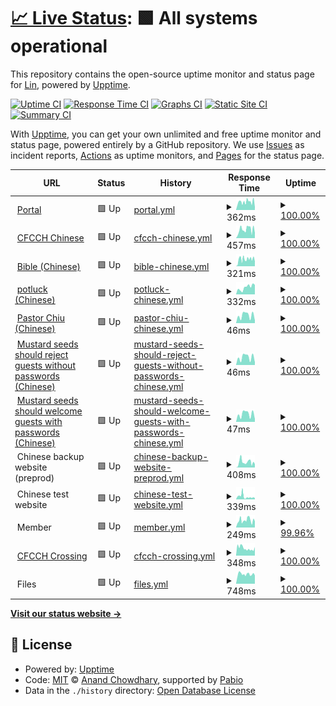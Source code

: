 # [📈 Live Status](https://chinese4christchurch.github.io/status): <!--live status--> **🟩 All systems operational**

This repository contains the open-source uptime monitor and status page for [Lin](https://www.cfcchayward.org/), powered by [Upptime](https://github.com/upptime/upptime).

[![Uptime CI](https://github.com/chinese4christchurch/status/workflows/Uptime%20CI/badge.svg)](https://github.com/chinese4christchurch/status/actions?query=workflow%3A%22Uptime+CI%22)
[![Response Time CI](https://github.com/chinese4christchurch/status/workflows/Response%20Time%20CI/badge.svg)](https://github.com/chinese4christchurch/status/actions?query=workflow%3A%22Response+Time+CI%22)
[![Graphs CI](https://github.com/chinese4christchurch/status/workflows/Graphs%20CI/badge.svg)](https://github.com/chinese4christchurch/status/actions?query=workflow%3A%22Graphs+CI%22)
[![Static Site CI](https://github.com/chinese4christchurch/status/workflows/Static%20Site%20CI/badge.svg)](https://github.com/chinese4christchurch/status/actions?query=workflow%3A%22Static+Site+CI%22)
[![Summary CI](https://github.com/chinese4christchurch/status/workflows/Summary%20CI/badge.svg)](https://github.com/chinese4christchurch/status/actions?query=workflow%3A%22Summary+CI%22)

With [Upptime](https://upptime.js.org), you can get your own unlimited and free uptime monitor and status page, powered entirely by a GitHub repository. We use [Issues](https://github.com/chinese4christchurch/status/issues) as incident reports, [Actions](https://github.com/chinese4christchurch/status/actions) as uptime monitors, and [Pages](https://chinese4christchurch.github.io/status) for the status page.

<!--start: status pages-->
<!-- This summary is generated by Upptime (https://github.com/upptime/upptime) -->
<!-- Do not edit this manually, your changes will be overwritten -->
<!-- prettier-ignore -->
| URL | Status | History | Response Time | Uptime |
| --- | ------ | ------- | ------------- | ------ |
| <img alt="" src="https://icons.duckduckgo.com/ip3/www.cfcchayward.org.ico" height="13"> [Portal](https://www.cfcchayward.org) | 🟩 Up | [portal.yml](https://github.com/chinese4christchurch/status/commits/HEAD/history/portal.yml) | <details><summary><img alt="Response time graph" src="./graphs/portal/response-time-week.png" height="20"> 362ms</summary><br><a href="https://chinese4christchurch.github.io/status/history/portal"><img alt="Response time 383" src="https://img.shields.io/endpoint?url=https%3A%2F%2Fraw.githubusercontent.com%2Fchinese4christchurch%2Fstatus%2FHEAD%2Fapi%2Fportal%2Fresponse-time.json"></a><br><a href="https://chinese4christchurch.github.io/status/history/portal"><img alt="24-hour response time 308" src="https://img.shields.io/endpoint?url=https%3A%2F%2Fraw.githubusercontent.com%2Fchinese4christchurch%2Fstatus%2FHEAD%2Fapi%2Fportal%2Fresponse-time-day.json"></a><br><a href="https://chinese4christchurch.github.io/status/history/portal"><img alt="7-day response time 362" src="https://img.shields.io/endpoint?url=https%3A%2F%2Fraw.githubusercontent.com%2Fchinese4christchurch%2Fstatus%2FHEAD%2Fapi%2Fportal%2Fresponse-time-week.json"></a><br><a href="https://chinese4christchurch.github.io/status/history/portal"><img alt="30-day response time 367" src="https://img.shields.io/endpoint?url=https%3A%2F%2Fraw.githubusercontent.com%2Fchinese4christchurch%2Fstatus%2FHEAD%2Fapi%2Fportal%2Fresponse-time-month.json"></a><br><a href="https://chinese4christchurch.github.io/status/history/portal"><img alt="1-year response time 383" src="https://img.shields.io/endpoint?url=https%3A%2F%2Fraw.githubusercontent.com%2Fchinese4christchurch%2Fstatus%2FHEAD%2Fapi%2Fportal%2Fresponse-time-year.json"></a></details> | <details><summary><a href="https://chinese4christchurch.github.io/status/history/portal">100.00%</a></summary><a href="https://chinese4christchurch.github.io/status/history/portal"><img alt="All-time uptime 100.00%" src="https://img.shields.io/endpoint?url=https%3A%2F%2Fraw.githubusercontent.com%2Fchinese4christchurch%2Fstatus%2FHEAD%2Fapi%2Fportal%2Fuptime.json"></a><br><a href="https://chinese4christchurch.github.io/status/history/portal"><img alt="24-hour uptime 100.00%" src="https://img.shields.io/endpoint?url=https%3A%2F%2Fraw.githubusercontent.com%2Fchinese4christchurch%2Fstatus%2FHEAD%2Fapi%2Fportal%2Fuptime-day.json"></a><br><a href="https://chinese4christchurch.github.io/status/history/portal"><img alt="7-day uptime 100.00%" src="https://img.shields.io/endpoint?url=https%3A%2F%2Fraw.githubusercontent.com%2Fchinese4christchurch%2Fstatus%2FHEAD%2Fapi%2Fportal%2Fuptime-week.json"></a><br><a href="https://chinese4christchurch.github.io/status/history/portal"><img alt="30-day uptime 100.00%" src="https://img.shields.io/endpoint?url=https%3A%2F%2Fraw.githubusercontent.com%2Fchinese4christchurch%2Fstatus%2FHEAD%2Fapi%2Fportal%2Fuptime-month.json"></a><br><a href="https://chinese4christchurch.github.io/status/history/portal"><img alt="1-year uptime 100.00%" src="https://img.shields.io/endpoint?url=https%3A%2F%2Fraw.githubusercontent.com%2Fchinese4christchurch%2Fstatus%2FHEAD%2Fapi%2Fportal%2Fuptime-year.json"></a></details>
| <img alt="" src="https://icons.duckduckgo.com/ip3/chineseforchristchurch.org.ico" height="13"> [CFCCH Chinese](https://chineseforchristchurch.org/hayward) | 🟩 Up | [cfcch-chinese.yml](https://github.com/chinese4christchurch/status/commits/HEAD/history/cfcch-chinese.yml) | <details><summary><img alt="Response time graph" src="./graphs/cfcch-chinese/response-time-week.png" height="20"> 457ms</summary><br><a href="https://chinese4christchurch.github.io/status/history/cfcch-chinese"><img alt="Response time 501" src="https://img.shields.io/endpoint?url=https%3A%2F%2Fraw.githubusercontent.com%2Fchinese4christchurch%2Fstatus%2FHEAD%2Fapi%2Fcfcch-chinese%2Fresponse-time.json"></a><br><a href="https://chinese4christchurch.github.io/status/history/cfcch-chinese"><img alt="24-hour response time 379" src="https://img.shields.io/endpoint?url=https%3A%2F%2Fraw.githubusercontent.com%2Fchinese4christchurch%2Fstatus%2FHEAD%2Fapi%2Fcfcch-chinese%2Fresponse-time-day.json"></a><br><a href="https://chinese4christchurch.github.io/status/history/cfcch-chinese"><img alt="7-day response time 457" src="https://img.shields.io/endpoint?url=https%3A%2F%2Fraw.githubusercontent.com%2Fchinese4christchurch%2Fstatus%2FHEAD%2Fapi%2Fcfcch-chinese%2Fresponse-time-week.json"></a><br><a href="https://chinese4christchurch.github.io/status/history/cfcch-chinese"><img alt="30-day response time 420" src="https://img.shields.io/endpoint?url=https%3A%2F%2Fraw.githubusercontent.com%2Fchinese4christchurch%2Fstatus%2FHEAD%2Fapi%2Fcfcch-chinese%2Fresponse-time-month.json"></a><br><a href="https://chinese4christchurch.github.io/status/history/cfcch-chinese"><img alt="1-year response time 501" src="https://img.shields.io/endpoint?url=https%3A%2F%2Fraw.githubusercontent.com%2Fchinese4christchurch%2Fstatus%2FHEAD%2Fapi%2Fcfcch-chinese%2Fresponse-time-year.json"></a></details> | <details><summary><a href="https://chinese4christchurch.github.io/status/history/cfcch-chinese">100.00%</a></summary><a href="https://chinese4christchurch.github.io/status/history/cfcch-chinese"><img alt="All-time uptime 99.98%" src="https://img.shields.io/endpoint?url=https%3A%2F%2Fraw.githubusercontent.com%2Fchinese4christchurch%2Fstatus%2FHEAD%2Fapi%2Fcfcch-chinese%2Fuptime.json"></a><br><a href="https://chinese4christchurch.github.io/status/history/cfcch-chinese"><img alt="24-hour uptime 100.00%" src="https://img.shields.io/endpoint?url=https%3A%2F%2Fraw.githubusercontent.com%2Fchinese4christchurch%2Fstatus%2FHEAD%2Fapi%2Fcfcch-chinese%2Fuptime-day.json"></a><br><a href="https://chinese4christchurch.github.io/status/history/cfcch-chinese"><img alt="7-day uptime 100.00%" src="https://img.shields.io/endpoint?url=https%3A%2F%2Fraw.githubusercontent.com%2Fchinese4christchurch%2Fstatus%2FHEAD%2Fapi%2Fcfcch-chinese%2Fuptime-week.json"></a><br><a href="https://chinese4christchurch.github.io/status/history/cfcch-chinese"><img alt="30-day uptime 99.96%" src="https://img.shields.io/endpoint?url=https%3A%2F%2Fraw.githubusercontent.com%2Fchinese4christchurch%2Fstatus%2FHEAD%2Fapi%2Fcfcch-chinese%2Fuptime-month.json"></a><br><a href="https://chinese4christchurch.github.io/status/history/cfcch-chinese"><img alt="1-year uptime 99.98%" src="https://img.shields.io/endpoint?url=https%3A%2F%2Fraw.githubusercontent.com%2Fchinese4christchurch%2Fstatus%2FHEAD%2Fapi%2Fcfcch-chinese%2Fuptime-year.json"></a></details>
| <img alt="" src="https://icons.duckduckgo.com/ip3/bible.chineseforchristchurch.org.ico" height="13"> [Bible (Chinese)](https://bible.chineseforchristchurch.org) | 🟩 Up | [bible-chinese.yml](https://github.com/chinese4christchurch/status/commits/HEAD/history/bible-chinese.yml) | <details><summary><img alt="Response time graph" src="./graphs/bible-chinese/response-time-week.png" height="20"> 321ms</summary><br><a href="https://chinese4christchurch.github.io/status/history/bible-chinese"><img alt="Response time 341" src="https://img.shields.io/endpoint?url=https%3A%2F%2Fraw.githubusercontent.com%2Fchinese4christchurch%2Fstatus%2FHEAD%2Fapi%2Fbible-chinese%2Fresponse-time.json"></a><br><a href="https://chinese4christchurch.github.io/status/history/bible-chinese"><img alt="24-hour response time 312" src="https://img.shields.io/endpoint?url=https%3A%2F%2Fraw.githubusercontent.com%2Fchinese4christchurch%2Fstatus%2FHEAD%2Fapi%2Fbible-chinese%2Fresponse-time-day.json"></a><br><a href="https://chinese4christchurch.github.io/status/history/bible-chinese"><img alt="7-day response time 321" src="https://img.shields.io/endpoint?url=https%3A%2F%2Fraw.githubusercontent.com%2Fchinese4christchurch%2Fstatus%2FHEAD%2Fapi%2Fbible-chinese%2Fresponse-time-week.json"></a><br><a href="https://chinese4christchurch.github.io/status/history/bible-chinese"><img alt="30-day response time 318" src="https://img.shields.io/endpoint?url=https%3A%2F%2Fraw.githubusercontent.com%2Fchinese4christchurch%2Fstatus%2FHEAD%2Fapi%2Fbible-chinese%2Fresponse-time-month.json"></a><br><a href="https://chinese4christchurch.github.io/status/history/bible-chinese"><img alt="1-year response time 341" src="https://img.shields.io/endpoint?url=https%3A%2F%2Fraw.githubusercontent.com%2Fchinese4christchurch%2Fstatus%2FHEAD%2Fapi%2Fbible-chinese%2Fresponse-time-year.json"></a></details> | <details><summary><a href="https://chinese4christchurch.github.io/status/history/bible-chinese">100.00%</a></summary><a href="https://chinese4christchurch.github.io/status/history/bible-chinese"><img alt="All-time uptime 99.98%" src="https://img.shields.io/endpoint?url=https%3A%2F%2Fraw.githubusercontent.com%2Fchinese4christchurch%2Fstatus%2FHEAD%2Fapi%2Fbible-chinese%2Fuptime.json"></a><br><a href="https://chinese4christchurch.github.io/status/history/bible-chinese"><img alt="24-hour uptime 100.00%" src="https://img.shields.io/endpoint?url=https%3A%2F%2Fraw.githubusercontent.com%2Fchinese4christchurch%2Fstatus%2FHEAD%2Fapi%2Fbible-chinese%2Fuptime-day.json"></a><br><a href="https://chinese4christchurch.github.io/status/history/bible-chinese"><img alt="7-day uptime 100.00%" src="https://img.shields.io/endpoint?url=https%3A%2F%2Fraw.githubusercontent.com%2Fchinese4christchurch%2Fstatus%2FHEAD%2Fapi%2Fbible-chinese%2Fuptime-week.json"></a><br><a href="https://chinese4christchurch.github.io/status/history/bible-chinese"><img alt="30-day uptime 99.96%" src="https://img.shields.io/endpoint?url=https%3A%2F%2Fraw.githubusercontent.com%2Fchinese4christchurch%2Fstatus%2FHEAD%2Fapi%2Fbible-chinese%2Fuptime-month.json"></a><br><a href="https://chinese4christchurch.github.io/status/history/bible-chinese"><img alt="1-year uptime 99.98%" src="https://img.shields.io/endpoint?url=https%3A%2F%2Fraw.githubusercontent.com%2Fchinese4christchurch%2Fstatus%2FHEAD%2Fapi%2Fbible-chinese%2Fuptime-year.json"></a></details>
| <img alt="" src="https://icons.duckduckgo.com/ip3/chineseforchristchurch.org.ico" height="13"> [potluck (Chinese)](https://chineseforchristchurch.org/potluck) | 🟩 Up | [potluck-chinese.yml](https://github.com/chinese4christchurch/status/commits/HEAD/history/potluck-chinese.yml) | <details><summary><img alt="Response time graph" src="./graphs/potluck-chinese/response-time-week.png" height="20"> 332ms</summary><br><a href="https://chinese4christchurch.github.io/status/history/potluck-chinese"><img alt="Response time 332" src="https://img.shields.io/endpoint?url=https%3A%2F%2Fraw.githubusercontent.com%2Fchinese4christchurch%2Fstatus%2FHEAD%2Fapi%2Fpotluck-chinese%2Fresponse-time.json"></a><br><a href="https://chinese4christchurch.github.io/status/history/potluck-chinese"><img alt="24-hour response time 427" src="https://img.shields.io/endpoint?url=https%3A%2F%2Fraw.githubusercontent.com%2Fchinese4christchurch%2Fstatus%2FHEAD%2Fapi%2Fpotluck-chinese%2Fresponse-time-day.json"></a><br><a href="https://chinese4christchurch.github.io/status/history/potluck-chinese"><img alt="7-day response time 332" src="https://img.shields.io/endpoint?url=https%3A%2F%2Fraw.githubusercontent.com%2Fchinese4christchurch%2Fstatus%2FHEAD%2Fapi%2Fpotluck-chinese%2Fresponse-time-week.json"></a><br><a href="https://chinese4christchurch.github.io/status/history/potluck-chinese"><img alt="30-day response time 332" src="https://img.shields.io/endpoint?url=https%3A%2F%2Fraw.githubusercontent.com%2Fchinese4christchurch%2Fstatus%2FHEAD%2Fapi%2Fpotluck-chinese%2Fresponse-time-month.json"></a><br><a href="https://chinese4christchurch.github.io/status/history/potluck-chinese"><img alt="1-year response time 332" src="https://img.shields.io/endpoint?url=https%3A%2F%2Fraw.githubusercontent.com%2Fchinese4christchurch%2Fstatus%2FHEAD%2Fapi%2Fpotluck-chinese%2Fresponse-time-year.json"></a></details> | <details><summary><a href="https://chinese4christchurch.github.io/status/history/potluck-chinese">100.00%</a></summary><a href="https://chinese4christchurch.github.io/status/history/potluck-chinese"><img alt="All-time uptime 100.00%" src="https://img.shields.io/endpoint?url=https%3A%2F%2Fraw.githubusercontent.com%2Fchinese4christchurch%2Fstatus%2FHEAD%2Fapi%2Fpotluck-chinese%2Fuptime.json"></a><br><a href="https://chinese4christchurch.github.io/status/history/potluck-chinese"><img alt="24-hour uptime 100.00%" src="https://img.shields.io/endpoint?url=https%3A%2F%2Fraw.githubusercontent.com%2Fchinese4christchurch%2Fstatus%2FHEAD%2Fapi%2Fpotluck-chinese%2Fuptime-day.json"></a><br><a href="https://chinese4christchurch.github.io/status/history/potluck-chinese"><img alt="7-day uptime 100.00%" src="https://img.shields.io/endpoint?url=https%3A%2F%2Fraw.githubusercontent.com%2Fchinese4christchurch%2Fstatus%2FHEAD%2Fapi%2Fpotluck-chinese%2Fuptime-week.json"></a><br><a href="https://chinese4christchurch.github.io/status/history/potluck-chinese"><img alt="30-day uptime 100.00%" src="https://img.shields.io/endpoint?url=https%3A%2F%2Fraw.githubusercontent.com%2Fchinese4christchurch%2Fstatus%2FHEAD%2Fapi%2Fpotluck-chinese%2Fuptime-month.json"></a><br><a href="https://chinese4christchurch.github.io/status/history/potluck-chinese"><img alt="1-year uptime 100.00%" src="https://img.shields.io/endpoint?url=https%3A%2F%2Fraw.githubusercontent.com%2Fchinese4christchurch%2Fstatus%2FHEAD%2Fapi%2Fpotluck-chinese%2Fuptime-year.json"></a></details>
| <img alt="" src="https://icons.duckduckgo.com/ip3/chineseforchristchurch.org.ico" height="13"> [Pastor Chiu (Chinese)](https://chineseforchristchurch.org/pastorchiu/) | 🟩 Up | [pastor-chiu-chinese.yml](https://github.com/chinese4christchurch/status/commits/HEAD/history/pastor-chiu-chinese.yml) | <details><summary><img alt="Response time graph" src="./graphs/pastor-chiu-chinese/response-time-week.png" height="20"> 46ms</summary><br><a href="https://chinese4christchurch.github.io/status/history/pastor-chiu-chinese"><img alt="Response time 46" src="https://img.shields.io/endpoint?url=https%3A%2F%2Fraw.githubusercontent.com%2Fchinese4christchurch%2Fstatus%2FHEAD%2Fapi%2Fpastor-chiu-chinese%2Fresponse-time.json"></a><br><a href="https://chinese4christchurch.github.io/status/history/pastor-chiu-chinese"><img alt="24-hour response time 35" src="https://img.shields.io/endpoint?url=https%3A%2F%2Fraw.githubusercontent.com%2Fchinese4christchurch%2Fstatus%2FHEAD%2Fapi%2Fpastor-chiu-chinese%2Fresponse-time-day.json"></a><br><a href="https://chinese4christchurch.github.io/status/history/pastor-chiu-chinese"><img alt="7-day response time 46" src="https://img.shields.io/endpoint?url=https%3A%2F%2Fraw.githubusercontent.com%2Fchinese4christchurch%2Fstatus%2FHEAD%2Fapi%2Fpastor-chiu-chinese%2Fresponse-time-week.json"></a><br><a href="https://chinese4christchurch.github.io/status/history/pastor-chiu-chinese"><img alt="30-day response time 46" src="https://img.shields.io/endpoint?url=https%3A%2F%2Fraw.githubusercontent.com%2Fchinese4christchurch%2Fstatus%2FHEAD%2Fapi%2Fpastor-chiu-chinese%2Fresponse-time-month.json"></a><br><a href="https://chinese4christchurch.github.io/status/history/pastor-chiu-chinese"><img alt="1-year response time 46" src="https://img.shields.io/endpoint?url=https%3A%2F%2Fraw.githubusercontent.com%2Fchinese4christchurch%2Fstatus%2FHEAD%2Fapi%2Fpastor-chiu-chinese%2Fresponse-time-year.json"></a></details> | <details><summary><a href="https://chinese4christchurch.github.io/status/history/pastor-chiu-chinese">100.00%</a></summary><a href="https://chinese4christchurch.github.io/status/history/pastor-chiu-chinese"><img alt="All-time uptime 100.00%" src="https://img.shields.io/endpoint?url=https%3A%2F%2Fraw.githubusercontent.com%2Fchinese4christchurch%2Fstatus%2FHEAD%2Fapi%2Fpastor-chiu-chinese%2Fuptime.json"></a><br><a href="https://chinese4christchurch.github.io/status/history/pastor-chiu-chinese"><img alt="24-hour uptime 100.00%" src="https://img.shields.io/endpoint?url=https%3A%2F%2Fraw.githubusercontent.com%2Fchinese4christchurch%2Fstatus%2FHEAD%2Fapi%2Fpastor-chiu-chinese%2Fuptime-day.json"></a><br><a href="https://chinese4christchurch.github.io/status/history/pastor-chiu-chinese"><img alt="7-day uptime 100.00%" src="https://img.shields.io/endpoint?url=https%3A%2F%2Fraw.githubusercontent.com%2Fchinese4christchurch%2Fstatus%2FHEAD%2Fapi%2Fpastor-chiu-chinese%2Fuptime-week.json"></a><br><a href="https://chinese4christchurch.github.io/status/history/pastor-chiu-chinese"><img alt="30-day uptime 100.00%" src="https://img.shields.io/endpoint?url=https%3A%2F%2Fraw.githubusercontent.com%2Fchinese4christchurch%2Fstatus%2FHEAD%2Fapi%2Fpastor-chiu-chinese%2Fuptime-month.json"></a><br><a href="https://chinese4christchurch.github.io/status/history/pastor-chiu-chinese"><img alt="1-year uptime 100.00%" src="https://img.shields.io/endpoint?url=https%3A%2F%2Fraw.githubusercontent.com%2Fchinese4christchurch%2Fstatus%2FHEAD%2Fapi%2Fpastor-chiu-chinese%2Fuptime-year.json"></a></details>
| <img alt="" src="https://icons.duckduckgo.com/ip3/chineseforchristchurch.org.ico" height="13"> [Mustard seeds should reject guests without passwords (Chinese)](https://chineseforchristchurch.org/seeds/) | 🟩 Up | [mustard-seeds-should-reject-guests-without-passwords-chinese.yml](https://github.com/chinese4christchurch/status/commits/HEAD/history/mustard-seeds-should-reject-guests-without-passwords-chinese.yml) | <details><summary><img alt="Response time graph" src="./graphs/mustard-seeds-should-reject-guests-without-passwords-chinese/response-time-week.png" height="20"> 46ms</summary><br><a href="https://chinese4christchurch.github.io/status/history/mustard-seeds-should-reject-guests-without-passwords-chinese"><img alt="Response time 46" src="https://img.shields.io/endpoint?url=https%3A%2F%2Fraw.githubusercontent.com%2Fchinese4christchurch%2Fstatus%2FHEAD%2Fapi%2Fmustard-seeds-should-reject-guests-without-passwords-chinese%2Fresponse-time.json"></a><br><a href="https://chinese4christchurch.github.io/status/history/mustard-seeds-should-reject-guests-without-passwords-chinese"><img alt="24-hour response time 35" src="https://img.shields.io/endpoint?url=https%3A%2F%2Fraw.githubusercontent.com%2Fchinese4christchurch%2Fstatus%2FHEAD%2Fapi%2Fmustard-seeds-should-reject-guests-without-passwords-chinese%2Fresponse-time-day.json"></a><br><a href="https://chinese4christchurch.github.io/status/history/mustard-seeds-should-reject-guests-without-passwords-chinese"><img alt="7-day response time 46" src="https://img.shields.io/endpoint?url=https%3A%2F%2Fraw.githubusercontent.com%2Fchinese4christchurch%2Fstatus%2FHEAD%2Fapi%2Fmustard-seeds-should-reject-guests-without-passwords-chinese%2Fresponse-time-week.json"></a><br><a href="https://chinese4christchurch.github.io/status/history/mustard-seeds-should-reject-guests-without-passwords-chinese"><img alt="30-day response time 46" src="https://img.shields.io/endpoint?url=https%3A%2F%2Fraw.githubusercontent.com%2Fchinese4christchurch%2Fstatus%2FHEAD%2Fapi%2Fmustard-seeds-should-reject-guests-without-passwords-chinese%2Fresponse-time-month.json"></a><br><a href="https://chinese4christchurch.github.io/status/history/mustard-seeds-should-reject-guests-without-passwords-chinese"><img alt="1-year response time 46" src="https://img.shields.io/endpoint?url=https%3A%2F%2Fraw.githubusercontent.com%2Fchinese4christchurch%2Fstatus%2FHEAD%2Fapi%2Fmustard-seeds-should-reject-guests-without-passwords-chinese%2Fresponse-time-year.json"></a></details> | <details><summary><a href="https://chinese4christchurch.github.io/status/history/mustard-seeds-should-reject-guests-without-passwords-chinese">100.00%</a></summary><a href="https://chinese4christchurch.github.io/status/history/mustard-seeds-should-reject-guests-without-passwords-chinese"><img alt="All-time uptime 100.00%" src="https://img.shields.io/endpoint?url=https%3A%2F%2Fraw.githubusercontent.com%2Fchinese4christchurch%2Fstatus%2FHEAD%2Fapi%2Fmustard-seeds-should-reject-guests-without-passwords-chinese%2Fuptime.json"></a><br><a href="https://chinese4christchurch.github.io/status/history/mustard-seeds-should-reject-guests-without-passwords-chinese"><img alt="24-hour uptime 100.00%" src="https://img.shields.io/endpoint?url=https%3A%2F%2Fraw.githubusercontent.com%2Fchinese4christchurch%2Fstatus%2FHEAD%2Fapi%2Fmustard-seeds-should-reject-guests-without-passwords-chinese%2Fuptime-day.json"></a><br><a href="https://chinese4christchurch.github.io/status/history/mustard-seeds-should-reject-guests-without-passwords-chinese"><img alt="7-day uptime 100.00%" src="https://img.shields.io/endpoint?url=https%3A%2F%2Fraw.githubusercontent.com%2Fchinese4christchurch%2Fstatus%2FHEAD%2Fapi%2Fmustard-seeds-should-reject-guests-without-passwords-chinese%2Fuptime-week.json"></a><br><a href="https://chinese4christchurch.github.io/status/history/mustard-seeds-should-reject-guests-without-passwords-chinese"><img alt="30-day uptime 100.00%" src="https://img.shields.io/endpoint?url=https%3A%2F%2Fraw.githubusercontent.com%2Fchinese4christchurch%2Fstatus%2FHEAD%2Fapi%2Fmustard-seeds-should-reject-guests-without-passwords-chinese%2Fuptime-month.json"></a><br><a href="https://chinese4christchurch.github.io/status/history/mustard-seeds-should-reject-guests-without-passwords-chinese"><img alt="1-year uptime 100.00%" src="https://img.shields.io/endpoint?url=https%3A%2F%2Fraw.githubusercontent.com%2Fchinese4christchurch%2Fstatus%2FHEAD%2Fapi%2Fmustard-seeds-should-reject-guests-without-passwords-chinese%2Fuptime-year.json"></a></details>
| <img alt="" src="https://icons.duckduckgo.com/ip3/chineseforchristchurch.org.ico" height="13"> [Mustard seeds should welcome guests with passwords (Chinese)](https://chineseforchristchurch.org/seeds/) | 🟩 Up | [mustard-seeds-should-welcome-guests-with-passwords-chinese.yml](https://github.com/chinese4christchurch/status/commits/HEAD/history/mustard-seeds-should-welcome-guests-with-passwords-chinese.yml) | <details><summary><img alt="Response time graph" src="./graphs/mustard-seeds-should-welcome-guests-with-passwords-chinese/response-time-week.png" height="20"> 47ms</summary><br><a href="https://chinese4christchurch.github.io/status/history/mustard-seeds-should-welcome-guests-with-passwords-chinese"><img alt="Response time 47" src="https://img.shields.io/endpoint?url=https%3A%2F%2Fraw.githubusercontent.com%2Fchinese4christchurch%2Fstatus%2FHEAD%2Fapi%2Fmustard-seeds-should-welcome-guests-with-passwords-chinese%2Fresponse-time.json"></a><br><a href="https://chinese4christchurch.github.io/status/history/mustard-seeds-should-welcome-guests-with-passwords-chinese"><img alt="24-hour response time 36" src="https://img.shields.io/endpoint?url=https%3A%2F%2Fraw.githubusercontent.com%2Fchinese4christchurch%2Fstatus%2FHEAD%2Fapi%2Fmustard-seeds-should-welcome-guests-with-passwords-chinese%2Fresponse-time-day.json"></a><br><a href="https://chinese4christchurch.github.io/status/history/mustard-seeds-should-welcome-guests-with-passwords-chinese"><img alt="7-day response time 47" src="https://img.shields.io/endpoint?url=https%3A%2F%2Fraw.githubusercontent.com%2Fchinese4christchurch%2Fstatus%2FHEAD%2Fapi%2Fmustard-seeds-should-welcome-guests-with-passwords-chinese%2Fresponse-time-week.json"></a><br><a href="https://chinese4christchurch.github.io/status/history/mustard-seeds-should-welcome-guests-with-passwords-chinese"><img alt="30-day response time 47" src="https://img.shields.io/endpoint?url=https%3A%2F%2Fraw.githubusercontent.com%2Fchinese4christchurch%2Fstatus%2FHEAD%2Fapi%2Fmustard-seeds-should-welcome-guests-with-passwords-chinese%2Fresponse-time-month.json"></a><br><a href="https://chinese4christchurch.github.io/status/history/mustard-seeds-should-welcome-guests-with-passwords-chinese"><img alt="1-year response time 47" src="https://img.shields.io/endpoint?url=https%3A%2F%2Fraw.githubusercontent.com%2Fchinese4christchurch%2Fstatus%2FHEAD%2Fapi%2Fmustard-seeds-should-welcome-guests-with-passwords-chinese%2Fresponse-time-year.json"></a></details> | <details><summary><a href="https://chinese4christchurch.github.io/status/history/mustard-seeds-should-welcome-guests-with-passwords-chinese">100.00%</a></summary><a href="https://chinese4christchurch.github.io/status/history/mustard-seeds-should-welcome-guests-with-passwords-chinese"><img alt="All-time uptime 100.00%" src="https://img.shields.io/endpoint?url=https%3A%2F%2Fraw.githubusercontent.com%2Fchinese4christchurch%2Fstatus%2FHEAD%2Fapi%2Fmustard-seeds-should-welcome-guests-with-passwords-chinese%2Fuptime.json"></a><br><a href="https://chinese4christchurch.github.io/status/history/mustard-seeds-should-welcome-guests-with-passwords-chinese"><img alt="24-hour uptime 100.00%" src="https://img.shields.io/endpoint?url=https%3A%2F%2Fraw.githubusercontent.com%2Fchinese4christchurch%2Fstatus%2FHEAD%2Fapi%2Fmustard-seeds-should-welcome-guests-with-passwords-chinese%2Fuptime-day.json"></a><br><a href="https://chinese4christchurch.github.io/status/history/mustard-seeds-should-welcome-guests-with-passwords-chinese"><img alt="7-day uptime 100.00%" src="https://img.shields.io/endpoint?url=https%3A%2F%2Fraw.githubusercontent.com%2Fchinese4christchurch%2Fstatus%2FHEAD%2Fapi%2Fmustard-seeds-should-welcome-guests-with-passwords-chinese%2Fuptime-week.json"></a><br><a href="https://chinese4christchurch.github.io/status/history/mustard-seeds-should-welcome-guests-with-passwords-chinese"><img alt="30-day uptime 100.00%" src="https://img.shields.io/endpoint?url=https%3A%2F%2Fraw.githubusercontent.com%2Fchinese4christchurch%2Fstatus%2FHEAD%2Fapi%2Fmustard-seeds-should-welcome-guests-with-passwords-chinese%2Fuptime-month.json"></a><br><a href="https://chinese4christchurch.github.io/status/history/mustard-seeds-should-welcome-guests-with-passwords-chinese"><img alt="1-year uptime 100.00%" src="https://img.shields.io/endpoint?url=https%3A%2F%2Fraw.githubusercontent.com%2Fchinese4christchurch%2Fstatus%2FHEAD%2Fapi%2Fmustard-seeds-should-welcome-guests-with-passwords-chinese%2Fuptime-year.json"></a></details>
| <img alt="" src="https://icons.duckduckgo.com/ip3/null.ico" height="13"> Chinese backup website (preprod) | 🟩 Up | [chinese-backup-website-preprod.yml](https://github.com/chinese4christchurch/status/commits/HEAD/history/chinese-backup-website-preprod.yml) | <details><summary><img alt="Response time graph" src="./graphs/chinese-backup-website-preprod/response-time-week.png" height="20"> 408ms</summary><br><a href="https://chinese4christchurch.github.io/status/history/chinese-backup-website-preprod"><img alt="Response time 411" src="https://img.shields.io/endpoint?url=https%3A%2F%2Fraw.githubusercontent.com%2Fchinese4christchurch%2Fstatus%2FHEAD%2Fapi%2Fchinese-backup-website-preprod%2Fresponse-time.json"></a><br><a href="https://chinese4christchurch.github.io/status/history/chinese-backup-website-preprod"><img alt="24-hour response time 270" src="https://img.shields.io/endpoint?url=https%3A%2F%2Fraw.githubusercontent.com%2Fchinese4christchurch%2Fstatus%2FHEAD%2Fapi%2Fchinese-backup-website-preprod%2Fresponse-time-day.json"></a><br><a href="https://chinese4christchurch.github.io/status/history/chinese-backup-website-preprod"><img alt="7-day response time 408" src="https://img.shields.io/endpoint?url=https%3A%2F%2Fraw.githubusercontent.com%2Fchinese4christchurch%2Fstatus%2FHEAD%2Fapi%2Fchinese-backup-website-preprod%2Fresponse-time-week.json"></a><br><a href="https://chinese4christchurch.github.io/status/history/chinese-backup-website-preprod"><img alt="30-day response time 411" src="https://img.shields.io/endpoint?url=https%3A%2F%2Fraw.githubusercontent.com%2Fchinese4christchurch%2Fstatus%2FHEAD%2Fapi%2Fchinese-backup-website-preprod%2Fresponse-time-month.json"></a><br><a href="https://chinese4christchurch.github.io/status/history/chinese-backup-website-preprod"><img alt="1-year response time 411" src="https://img.shields.io/endpoint?url=https%3A%2F%2Fraw.githubusercontent.com%2Fchinese4christchurch%2Fstatus%2FHEAD%2Fapi%2Fchinese-backup-website-preprod%2Fresponse-time-year.json"></a></details> | <details><summary><a href="https://chinese4christchurch.github.io/status/history/chinese-backup-website-preprod">100.00%</a></summary><a href="https://chinese4christchurch.github.io/status/history/chinese-backup-website-preprod"><img alt="All-time uptime 100.00%" src="https://img.shields.io/endpoint?url=https%3A%2F%2Fraw.githubusercontent.com%2Fchinese4christchurch%2Fstatus%2FHEAD%2Fapi%2Fchinese-backup-website-preprod%2Fuptime.json"></a><br><a href="https://chinese4christchurch.github.io/status/history/chinese-backup-website-preprod"><img alt="24-hour uptime 100.00%" src="https://img.shields.io/endpoint?url=https%3A%2F%2Fraw.githubusercontent.com%2Fchinese4christchurch%2Fstatus%2FHEAD%2Fapi%2Fchinese-backup-website-preprod%2Fuptime-day.json"></a><br><a href="https://chinese4christchurch.github.io/status/history/chinese-backup-website-preprod"><img alt="7-day uptime 100.00%" src="https://img.shields.io/endpoint?url=https%3A%2F%2Fraw.githubusercontent.com%2Fchinese4christchurch%2Fstatus%2FHEAD%2Fapi%2Fchinese-backup-website-preprod%2Fuptime-week.json"></a><br><a href="https://chinese4christchurch.github.io/status/history/chinese-backup-website-preprod"><img alt="30-day uptime 100.00%" src="https://img.shields.io/endpoint?url=https%3A%2F%2Fraw.githubusercontent.com%2Fchinese4christchurch%2Fstatus%2FHEAD%2Fapi%2Fchinese-backup-website-preprod%2Fuptime-month.json"></a><br><a href="https://chinese4christchurch.github.io/status/history/chinese-backup-website-preprod"><img alt="1-year uptime 100.00%" src="https://img.shields.io/endpoint?url=https%3A%2F%2Fraw.githubusercontent.com%2Fchinese4christchurch%2Fstatus%2FHEAD%2Fapi%2Fchinese-backup-website-preprod%2Fuptime-year.json"></a></details>
| <img alt="" src="https://icons.duckduckgo.com/ip3/null.ico" height="13"> Chinese test website | 🟩 Up | [chinese-test-website.yml](https://github.com/chinese4christchurch/status/commits/HEAD/history/chinese-test-website.yml) | <details><summary><img alt="Response time graph" src="./graphs/chinese-test-website/response-time-week.png" height="20"> 339ms</summary><br><a href="https://chinese4christchurch.github.io/status/history/chinese-test-website"><img alt="Response time 342" src="https://img.shields.io/endpoint?url=https%3A%2F%2Fraw.githubusercontent.com%2Fchinese4christchurch%2Fstatus%2FHEAD%2Fapi%2Fchinese-test-website%2Fresponse-time.json"></a><br><a href="https://chinese4christchurch.github.io/status/history/chinese-test-website"><img alt="24-hour response time 191" src="https://img.shields.io/endpoint?url=https%3A%2F%2Fraw.githubusercontent.com%2Fchinese4christchurch%2Fstatus%2FHEAD%2Fapi%2Fchinese-test-website%2Fresponse-time-day.json"></a><br><a href="https://chinese4christchurch.github.io/status/history/chinese-test-website"><img alt="7-day response time 339" src="https://img.shields.io/endpoint?url=https%3A%2F%2Fraw.githubusercontent.com%2Fchinese4christchurch%2Fstatus%2FHEAD%2Fapi%2Fchinese-test-website%2Fresponse-time-week.json"></a><br><a href="https://chinese4christchurch.github.io/status/history/chinese-test-website"><img alt="30-day response time 342" src="https://img.shields.io/endpoint?url=https%3A%2F%2Fraw.githubusercontent.com%2Fchinese4christchurch%2Fstatus%2FHEAD%2Fapi%2Fchinese-test-website%2Fresponse-time-month.json"></a><br><a href="https://chinese4christchurch.github.io/status/history/chinese-test-website"><img alt="1-year response time 342" src="https://img.shields.io/endpoint?url=https%3A%2F%2Fraw.githubusercontent.com%2Fchinese4christchurch%2Fstatus%2FHEAD%2Fapi%2Fchinese-test-website%2Fresponse-time-year.json"></a></details> | <details><summary><a href="https://chinese4christchurch.github.io/status/history/chinese-test-website">100.00%</a></summary><a href="https://chinese4christchurch.github.io/status/history/chinese-test-website"><img alt="All-time uptime 100.00%" src="https://img.shields.io/endpoint?url=https%3A%2F%2Fraw.githubusercontent.com%2Fchinese4christchurch%2Fstatus%2FHEAD%2Fapi%2Fchinese-test-website%2Fuptime.json"></a><br><a href="https://chinese4christchurch.github.io/status/history/chinese-test-website"><img alt="24-hour uptime 100.00%" src="https://img.shields.io/endpoint?url=https%3A%2F%2Fraw.githubusercontent.com%2Fchinese4christchurch%2Fstatus%2FHEAD%2Fapi%2Fchinese-test-website%2Fuptime-day.json"></a><br><a href="https://chinese4christchurch.github.io/status/history/chinese-test-website"><img alt="7-day uptime 100.00%" src="https://img.shields.io/endpoint?url=https%3A%2F%2Fraw.githubusercontent.com%2Fchinese4christchurch%2Fstatus%2FHEAD%2Fapi%2Fchinese-test-website%2Fuptime-week.json"></a><br><a href="https://chinese4christchurch.github.io/status/history/chinese-test-website"><img alt="30-day uptime 100.00%" src="https://img.shields.io/endpoint?url=https%3A%2F%2Fraw.githubusercontent.com%2Fchinese4christchurch%2Fstatus%2FHEAD%2Fapi%2Fchinese-test-website%2Fuptime-month.json"></a><br><a href="https://chinese4christchurch.github.io/status/history/chinese-test-website"><img alt="1-year uptime 100.00%" src="https://img.shields.io/endpoint?url=https%3A%2F%2Fraw.githubusercontent.com%2Fchinese4christchurch%2Fstatus%2FHEAD%2Fapi%2Fchinese-test-website%2Fuptime-year.json"></a></details>
| <img alt="" src="https://icons.duckduckgo.com/ip3/null.ico" height="13"> Member | 🟩 Up | [member.yml](https://github.com/chinese4christchurch/status/commits/HEAD/history/member.yml) | <details><summary><img alt="Response time graph" src="./graphs/member/response-time-week.png" height="20"> 249ms</summary><br><a href="https://chinese4christchurch.github.io/status/history/member"><img alt="Response time 257" src="https://img.shields.io/endpoint?url=https%3A%2F%2Fraw.githubusercontent.com%2Fchinese4christchurch%2Fstatus%2FHEAD%2Fapi%2Fmember%2Fresponse-time.json"></a><br><a href="https://chinese4christchurch.github.io/status/history/member"><img alt="24-hour response time 206" src="https://img.shields.io/endpoint?url=https%3A%2F%2Fraw.githubusercontent.com%2Fchinese4christchurch%2Fstatus%2FHEAD%2Fapi%2Fmember%2Fresponse-time-day.json"></a><br><a href="https://chinese4christchurch.github.io/status/history/member"><img alt="7-day response time 249" src="https://img.shields.io/endpoint?url=https%3A%2F%2Fraw.githubusercontent.com%2Fchinese4christchurch%2Fstatus%2FHEAD%2Fapi%2Fmember%2Fresponse-time-week.json"></a><br><a href="https://chinese4christchurch.github.io/status/history/member"><img alt="30-day response time 257" src="https://img.shields.io/endpoint?url=https%3A%2F%2Fraw.githubusercontent.com%2Fchinese4christchurch%2Fstatus%2FHEAD%2Fapi%2Fmember%2Fresponse-time-month.json"></a><br><a href="https://chinese4christchurch.github.io/status/history/member"><img alt="1-year response time 257" src="https://img.shields.io/endpoint?url=https%3A%2F%2Fraw.githubusercontent.com%2Fchinese4christchurch%2Fstatus%2FHEAD%2Fapi%2Fmember%2Fresponse-time-year.json"></a></details> | <details><summary><a href="https://chinese4christchurch.github.io/status/history/member">99.96%</a></summary><a href="https://chinese4christchurch.github.io/status/history/member"><img alt="All-time uptime 99.96%" src="https://img.shields.io/endpoint?url=https%3A%2F%2Fraw.githubusercontent.com%2Fchinese4christchurch%2Fstatus%2FHEAD%2Fapi%2Fmember%2Fuptime.json"></a><br><a href="https://chinese4christchurch.github.io/status/history/member"><img alt="24-hour uptime 100.00%" src="https://img.shields.io/endpoint?url=https%3A%2F%2Fraw.githubusercontent.com%2Fchinese4christchurch%2Fstatus%2FHEAD%2Fapi%2Fmember%2Fuptime-day.json"></a><br><a href="https://chinese4christchurch.github.io/status/history/member"><img alt="7-day uptime 99.96%" src="https://img.shields.io/endpoint?url=https%3A%2F%2Fraw.githubusercontent.com%2Fchinese4christchurch%2Fstatus%2FHEAD%2Fapi%2Fmember%2Fuptime-week.json"></a><br><a href="https://chinese4christchurch.github.io/status/history/member"><img alt="30-day uptime 99.96%" src="https://img.shields.io/endpoint?url=https%3A%2F%2Fraw.githubusercontent.com%2Fchinese4christchurch%2Fstatus%2FHEAD%2Fapi%2Fmember%2Fuptime-month.json"></a><br><a href="https://chinese4christchurch.github.io/status/history/member"><img alt="1-year uptime 99.96%" src="https://img.shields.io/endpoint?url=https%3A%2F%2Fraw.githubusercontent.com%2Fchinese4christchurch%2Fstatus%2FHEAD%2Fapi%2Fmember%2Fuptime-year.json"></a></details>
| <img alt="" src="https://icons.duckduckgo.com/ip3/www.thecrossing.website.ico" height="13"> [CFCCH Crossing](https://www.thecrossing.website) | 🟩 Up | [cfcch-crossing.yml](https://github.com/chinese4christchurch/status/commits/HEAD/history/cfcch-crossing.yml) | <details><summary><img alt="Response time graph" src="./graphs/cfcch-crossing/response-time-week.png" height="20"> 348ms</summary><br><a href="https://chinese4christchurch.github.io/status/history/cfcch-crossing"><img alt="Response time 661" src="https://img.shields.io/endpoint?url=https%3A%2F%2Fraw.githubusercontent.com%2Fchinese4christchurch%2Fstatus%2FHEAD%2Fapi%2Fcfcch-crossing%2Fresponse-time.json"></a><br><a href="https://chinese4christchurch.github.io/status/history/cfcch-crossing"><img alt="24-hour response time 296" src="https://img.shields.io/endpoint?url=https%3A%2F%2Fraw.githubusercontent.com%2Fchinese4christchurch%2Fstatus%2FHEAD%2Fapi%2Fcfcch-crossing%2Fresponse-time-day.json"></a><br><a href="https://chinese4christchurch.github.io/status/history/cfcch-crossing"><img alt="7-day response time 348" src="https://img.shields.io/endpoint?url=https%3A%2F%2Fraw.githubusercontent.com%2Fchinese4christchurch%2Fstatus%2FHEAD%2Fapi%2Fcfcch-crossing%2Fresponse-time-week.json"></a><br><a href="https://chinese4christchurch.github.io/status/history/cfcch-crossing"><img alt="30-day response time 1024" src="https://img.shields.io/endpoint?url=https%3A%2F%2Fraw.githubusercontent.com%2Fchinese4christchurch%2Fstatus%2FHEAD%2Fapi%2Fcfcch-crossing%2Fresponse-time-month.json"></a><br><a href="https://chinese4christchurch.github.io/status/history/cfcch-crossing"><img alt="1-year response time 661" src="https://img.shields.io/endpoint?url=https%3A%2F%2Fraw.githubusercontent.com%2Fchinese4christchurch%2Fstatus%2FHEAD%2Fapi%2Fcfcch-crossing%2Fresponse-time-year.json"></a></details> | <details><summary><a href="https://chinese4christchurch.github.io/status/history/cfcch-crossing">100.00%</a></summary><a href="https://chinese4christchurch.github.io/status/history/cfcch-crossing"><img alt="All-time uptime 99.87%" src="https://img.shields.io/endpoint?url=https%3A%2F%2Fraw.githubusercontent.com%2Fchinese4christchurch%2Fstatus%2FHEAD%2Fapi%2Fcfcch-crossing%2Fuptime.json"></a><br><a href="https://chinese4christchurch.github.io/status/history/cfcch-crossing"><img alt="24-hour uptime 100.00%" src="https://img.shields.io/endpoint?url=https%3A%2F%2Fraw.githubusercontent.com%2Fchinese4christchurch%2Fstatus%2FHEAD%2Fapi%2Fcfcch-crossing%2Fuptime-day.json"></a><br><a href="https://chinese4christchurch.github.io/status/history/cfcch-crossing"><img alt="7-day uptime 100.00%" src="https://img.shields.io/endpoint?url=https%3A%2F%2Fraw.githubusercontent.com%2Fchinese4christchurch%2Fstatus%2FHEAD%2Fapi%2Fcfcch-crossing%2Fuptime-week.json"></a><br><a href="https://chinese4christchurch.github.io/status/history/cfcch-crossing"><img alt="30-day uptime 99.81%" src="https://img.shields.io/endpoint?url=https%3A%2F%2Fraw.githubusercontent.com%2Fchinese4christchurch%2Fstatus%2FHEAD%2Fapi%2Fcfcch-crossing%2Fuptime-month.json"></a><br><a href="https://chinese4christchurch.github.io/status/history/cfcch-crossing"><img alt="1-year uptime 99.87%" src="https://img.shields.io/endpoint?url=https%3A%2F%2Fraw.githubusercontent.com%2Fchinese4christchurch%2Fstatus%2FHEAD%2Fapi%2Fcfcch-crossing%2Fuptime-year.json"></a></details>
| <img alt="" src="https://icons.duckduckgo.com/ip3/null.ico" height="13"> Files | 🟩 Up | [files.yml](https://github.com/chinese4christchurch/status/commits/HEAD/history/files.yml) | <details><summary><img alt="Response time graph" src="./graphs/files/response-time-week.png" height="20"> 748ms</summary><br><a href="https://chinese4christchurch.github.io/status/history/files"><img alt="Response time 743" src="https://img.shields.io/endpoint?url=https%3A%2F%2Fraw.githubusercontent.com%2Fchinese4christchurch%2Fstatus%2FHEAD%2Fapi%2Ffiles%2Fresponse-time.json"></a><br><a href="https://chinese4christchurch.github.io/status/history/files"><img alt="24-hour response time 721" src="https://img.shields.io/endpoint?url=https%3A%2F%2Fraw.githubusercontent.com%2Fchinese4christchurch%2Fstatus%2FHEAD%2Fapi%2Ffiles%2Fresponse-time-day.json"></a><br><a href="https://chinese4christchurch.github.io/status/history/files"><img alt="7-day response time 748" src="https://img.shields.io/endpoint?url=https%3A%2F%2Fraw.githubusercontent.com%2Fchinese4christchurch%2Fstatus%2FHEAD%2Fapi%2Ffiles%2Fresponse-time-week.json"></a><br><a href="https://chinese4christchurch.github.io/status/history/files"><img alt="30-day response time 743" src="https://img.shields.io/endpoint?url=https%3A%2F%2Fraw.githubusercontent.com%2Fchinese4christchurch%2Fstatus%2FHEAD%2Fapi%2Ffiles%2Fresponse-time-month.json"></a><br><a href="https://chinese4christchurch.github.io/status/history/files"><img alt="1-year response time 743" src="https://img.shields.io/endpoint?url=https%3A%2F%2Fraw.githubusercontent.com%2Fchinese4christchurch%2Fstatus%2FHEAD%2Fapi%2Ffiles%2Fresponse-time-year.json"></a></details> | <details><summary><a href="https://chinese4christchurch.github.io/status/history/files">100.00%</a></summary><a href="https://chinese4christchurch.github.io/status/history/files"><img alt="All-time uptime 100.00%" src="https://img.shields.io/endpoint?url=https%3A%2F%2Fraw.githubusercontent.com%2Fchinese4christchurch%2Fstatus%2FHEAD%2Fapi%2Ffiles%2Fuptime.json"></a><br><a href="https://chinese4christchurch.github.io/status/history/files"><img alt="24-hour uptime 100.00%" src="https://img.shields.io/endpoint?url=https%3A%2F%2Fraw.githubusercontent.com%2Fchinese4christchurch%2Fstatus%2FHEAD%2Fapi%2Ffiles%2Fuptime-day.json"></a><br><a href="https://chinese4christchurch.github.io/status/history/files"><img alt="7-day uptime 100.00%" src="https://img.shields.io/endpoint?url=https%3A%2F%2Fraw.githubusercontent.com%2Fchinese4christchurch%2Fstatus%2FHEAD%2Fapi%2Ffiles%2Fuptime-week.json"></a><br><a href="https://chinese4christchurch.github.io/status/history/files"><img alt="30-day uptime 100.00%" src="https://img.shields.io/endpoint?url=https%3A%2F%2Fraw.githubusercontent.com%2Fchinese4christchurch%2Fstatus%2FHEAD%2Fapi%2Ffiles%2Fuptime-month.json"></a><br><a href="https://chinese4christchurch.github.io/status/history/files"><img alt="1-year uptime 100.00%" src="https://img.shields.io/endpoint?url=https%3A%2F%2Fraw.githubusercontent.com%2Fchinese4christchurch%2Fstatus%2FHEAD%2Fapi%2Ffiles%2Fuptime-year.json"></a></details>

<!--end: status pages-->

[**Visit our status website →**](https://chinese4christchurch.github.io/status)

## 📄 License

- Powered by: [Upptime](https://github.com/upptime/upptime)
- Code: [MIT](./LICENSE) © [Anand Chowdhary](https://anandchowdhary.com), supported by [Pabio](https://pabio.com)
- Data in the `./history` directory: [Open Database License](https://opendatacommons.org/licenses/odbl/1-0/)
